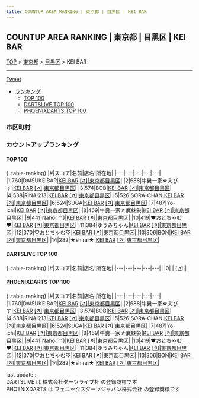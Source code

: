 ```yaml
---
title: COUNTUP AREA RANKING | 東京都 | 目黒区 | KEI BAR
---
```

## COUNTUP AREA RANKING | 東京都 | 目黒区 | KEI BAR

[TOP](/darts/rank/) > [東京都](/darts/rank/東京都/) > [目黒区](/darts/rank/東京都/目黒区/) > KEI BAR

___

<a href="https://twitter.com/share?ref_src=twsrc%5Etfw" data-text="COUNTUP AREA RANKING | 東京都目黒区KEI BAR" class="twitter-share-button" data-hashtags="DARTSLIVE,PHOENIXDARTS,darts,ダーツ" data-show-count="false">Tweet</a>

* [ランキング](#カウントアップランキング)
    * [TOP 100](#top-100)
    * [DARTSLIVE TOP 100](#dartslive-top-100)
    * [PHOENIXDARTS TOP 100](#phoenixdarts-top-100)

### 市区町村

<ul>

</ul>

### カウントアップランキング

#### TOP 100



{:.table-ranking}
|#|スコア|名前|店名|所在地|
|---|---|---|---|---|
|1|760|<span class="rank-name-pd">DAISUKEIBAR</span>|<a href="/darts/rank/shops/68693.html">KEI BAR</a> <a href="https://vs.phoenixdarts.com/jp/shop/shopDetailInfo/s_68693?s_seq=68693">[↗]</a>|<a href="/darts/rank/東京都/目黒区">東京都目黒区</a>|
|2|688|<span class="rank-name-pd">牛糞一家☆えびす</span>|<a href="/darts/rank/shops/68693.html">KEI BAR</a> <a href="https://vs.phoenixdarts.com/jp/shop/shopDetailInfo/s_68693?s_seq=68693">[↗]</a>|<a href="/darts/rank/東京都/目黒区">東京都目黒区</a>|
|3|574|<span class="rank-name-pd">BOB</span>|<a href="/darts/rank/shops/68693.html">KEI BAR</a> <a href="https://vs.phoenixdarts.com/jp/shop/shopDetailInfo/s_68693?s_seq=68693">[↗]</a>|<a href="/darts/rank/東京都/目黒区">東京都目黒区</a>|
|4|538|<span class="rank-name-pd">RINA!213</span>|<a href="/darts/rank/shops/68693.html">KEI BAR</a> <a href="https://vs.phoenixdarts.com/jp/shop/shopDetailInfo/s_68693?s_seq=68693">[↗]</a>|<a href="/darts/rank/東京都/目黒区">東京都目黒区</a>|
|5|526|<span class="rank-name-pd">SORA-CHAN</span>|<a href="/darts/rank/shops/68693.html">KEI BAR</a> <a href="https://vs.phoenixdarts.com/jp/shop/shopDetailInfo/s_68693?s_seq=68693">[↗]</a>|<a href="/darts/rank/東京都/目黒区">東京都目黒区</a>|
|6|524|<span class="rank-name-pd">SUGA</span>|<a href="/darts/rank/shops/68693.html">KEI BAR</a> <a href="https://vs.phoenixdarts.com/jp/shop/shopDetailInfo/s_68693?s_seq=68693">[↗]</a>|<a href="/darts/rank/東京都/目黒区">東京都目黒区</a>|
|7|487|<span class="rank-name-pd">Yo-ichi</span>|<a href="/darts/rank/shops/68693.html">KEI BAR</a> <a href="https://vs.phoenixdarts.com/jp/shop/shopDetailInfo/s_68693?s_seq=68693">[↗]</a>|<a href="/darts/rank/東京都/目黒区">東京都目黒区</a>|
|8|469|<span class="rank-name-pd">牛糞一家☆魔魅象</span>|<a href="/darts/rank/shops/68693.html">KEI BAR</a> <a href="https://vs.phoenixdarts.com/jp/shop/shopDetailInfo/s_68693?s_seq=68693">[↗]</a>|<a href="/darts/rank/東京都/目黒区">東京都目黒区</a>|
|9|441|<span class="rank-name-pd">Naho(*´꒳`*)</span>|<a href="/darts/rank/shops/68693.html">KEI BAR</a> <a href="https://vs.phoenixdarts.com/jp/shop/shopDetailInfo/s_68693?s_seq=68693">[↗]</a>|<a href="/darts/rank/東京都/目黒区">東京都目黒区</a>|
|10|419|<span class="rank-name-pd">❤︎おとちゃむ❤︎</span>|<a href="/darts/rank/shops/68693.html">KEI BAR</a> <a href="https://vs.phoenixdarts.com/jp/shop/shopDetailInfo/s_68693?s_seq=68693">[↗]</a>|<a href="/darts/rank/東京都/目黒区">東京都目黒区</a>|
|11|384|<span class="rank-name-pd">ゆうみちゃん</span>|<a href="/darts/rank/shops/68693.html">KEI BAR</a> <a href="https://vs.phoenixdarts.com/jp/shop/shopDetailInfo/s_68693?s_seq=68693">[↗]</a>|<a href="/darts/rank/東京都/目黒区">東京都目黒区</a>|
|12|370|<span class="rank-name-pd">♡おとちゃむ♡</span>|<a href="/darts/rank/shops/68693.html">KEI BAR</a> <a href="https://vs.phoenixdarts.com/jp/shop/shopDetailInfo/s_68693?s_seq=68693">[↗]</a>|<a href="/darts/rank/東京都/目黒区">東京都目黒区</a>|
|13|306|<span class="rank-name-pd">BON</span>|<a href="/darts/rank/shops/68693.html">KEI BAR</a> <a href="https://vs.phoenixdarts.com/jp/shop/shopDetailInfo/s_68693?s_seq=68693">[↗]</a>|<a href="/darts/rank/東京都/目黒区">東京都目黒区</a>|
|14|282|<span class="rank-name-pd">★shirai★</span>|<a href="/darts/rank/shops/68693.html">KEI BAR</a> <a href="https://vs.phoenixdarts.com/jp/shop/shopDetailInfo/s_68693?s_seq=68693">[↗]</a>|<a href="/darts/rank/東京都/目黒区">東京都目黒区</a>|


#### DARTSLIVE TOP 100



{:.table-ranking}
|#|スコア|名前|店名|所在地|
|---|---|---|---|---|
||0|<span class="rank-name-dl"> </span>|<a href="/darts/rank/shops/.html"></a> <a href="">[↗]</a>|<a href="/darts/rank//"></a>|


#### PHOENIXDARTS TOP 100



{:.table-ranking}
|#|スコア|名前|店名|所在地|
|---|---|---|---|---|
|1|760|<span class="rank-name-pd">DAISUKEIBAR</span>|<a href="/darts/rank/shops/68693.html">KEI BAR</a> <a href="https://vs.phoenixdarts.com/jp/shop/shopDetailInfo/s_68693?s_seq=68693">[↗]</a>|<a href="/darts/rank/東京都/目黒区">東京都目黒区</a>|
|2|688|<span class="rank-name-pd">牛糞一家☆えびす</span>|<a href="/darts/rank/shops/68693.html">KEI BAR</a> <a href="https://vs.phoenixdarts.com/jp/shop/shopDetailInfo/s_68693?s_seq=68693">[↗]</a>|<a href="/darts/rank/東京都/目黒区">東京都目黒区</a>|
|3|574|<span class="rank-name-pd">BOB</span>|<a href="/darts/rank/shops/68693.html">KEI BAR</a> <a href="https://vs.phoenixdarts.com/jp/shop/shopDetailInfo/s_68693?s_seq=68693">[↗]</a>|<a href="/darts/rank/東京都/目黒区">東京都目黒区</a>|
|4|538|<span class="rank-name-pd">RINA!213</span>|<a href="/darts/rank/shops/68693.html">KEI BAR</a> <a href="https://vs.phoenixdarts.com/jp/shop/shopDetailInfo/s_68693?s_seq=68693">[↗]</a>|<a href="/darts/rank/東京都/目黒区">東京都目黒区</a>|
|5|526|<span class="rank-name-pd">SORA-CHAN</span>|<a href="/darts/rank/shops/68693.html">KEI BAR</a> <a href="https://vs.phoenixdarts.com/jp/shop/shopDetailInfo/s_68693?s_seq=68693">[↗]</a>|<a href="/darts/rank/東京都/目黒区">東京都目黒区</a>|
|6|524|<span class="rank-name-pd">SUGA</span>|<a href="/darts/rank/shops/68693.html">KEI BAR</a> <a href="https://vs.phoenixdarts.com/jp/shop/shopDetailInfo/s_68693?s_seq=68693">[↗]</a>|<a href="/darts/rank/東京都/目黒区">東京都目黒区</a>|
|7|487|<span class="rank-name-pd">Yo-ichi</span>|<a href="/darts/rank/shops/68693.html">KEI BAR</a> <a href="https://vs.phoenixdarts.com/jp/shop/shopDetailInfo/s_68693?s_seq=68693">[↗]</a>|<a href="/darts/rank/東京都/目黒区">東京都目黒区</a>|
|8|469|<span class="rank-name-pd">牛糞一家☆魔魅象</span>|<a href="/darts/rank/shops/68693.html">KEI BAR</a> <a href="https://vs.phoenixdarts.com/jp/shop/shopDetailInfo/s_68693?s_seq=68693">[↗]</a>|<a href="/darts/rank/東京都/目黒区">東京都目黒区</a>|
|9|441|<span class="rank-name-pd">Naho(*´꒳`*)</span>|<a href="/darts/rank/shops/68693.html">KEI BAR</a> <a href="https://vs.phoenixdarts.com/jp/shop/shopDetailInfo/s_68693?s_seq=68693">[↗]</a>|<a href="/darts/rank/東京都/目黒区">東京都目黒区</a>|
|10|419|<span class="rank-name-pd">❤︎おとちゃむ❤︎</span>|<a href="/darts/rank/shops/68693.html">KEI BAR</a> <a href="https://vs.phoenixdarts.com/jp/shop/shopDetailInfo/s_68693?s_seq=68693">[↗]</a>|<a href="/darts/rank/東京都/目黒区">東京都目黒区</a>|
|11|384|<span class="rank-name-pd">ゆうみちゃん</span>|<a href="/darts/rank/shops/68693.html">KEI BAR</a> <a href="https://vs.phoenixdarts.com/jp/shop/shopDetailInfo/s_68693?s_seq=68693">[↗]</a>|<a href="/darts/rank/東京都/目黒区">東京都目黒区</a>|
|12|370|<span class="rank-name-pd">♡おとちゃむ♡</span>|<a href="/darts/rank/shops/68693.html">KEI BAR</a> <a href="https://vs.phoenixdarts.com/jp/shop/shopDetailInfo/s_68693?s_seq=68693">[↗]</a>|<a href="/darts/rank/東京都/目黒区">東京都目黒区</a>|
|13|306|<span class="rank-name-pd">BON</span>|<a href="/darts/rank/shops/68693.html">KEI BAR</a> <a href="https://vs.phoenixdarts.com/jp/shop/shopDetailInfo/s_68693?s_seq=68693">[↗]</a>|<a href="/darts/rank/東京都/目黒区">東京都目黒区</a>|
|14|282|<span class="rank-name-pd">★shirai★</span>|<a href="/darts/rank/shops/68693.html">KEI BAR</a> <a href="https://vs.phoenixdarts.com/jp/shop/shopDetailInfo/s_68693?s_seq=68693">[↗]</a>|<a href="/darts/rank/東京都/目黒区">東京都目黒区</a>|


<div class="footer border-top border-gray-light mt-5 pt-3 text-right text-gray">
    last update : <span style="font-weight: italic" id="foot_last_modified"></span><br />
    DARTSLIVE は 株式会社ダーツライブ社 の登録商標です<br />
    PHOENIXDARTS は フェニックスダーツジャパン株式会社 の登録商標です<br />
</div>

<script src="https://cdnjs.cloudflare.com/ajax/libs/jquery.tablesorter/2.31.3/js/jquery.tablesorter.min.js" integrity="sha512-qzgd5cYSZcosqpzpn7zF2ZId8f/8CHmFKZ8j7mU4OUXTNRd5g+ZHBPsgKEwoqxCtdQvExE5LprwwPAgoicguNg==" crossorigin="anonymous" referrerpolicy="no-referrer"></script>
<link rel="stylesheet" href="https://cdnjs.cloudflare.com/ajax/libs/jquery.tablesorter/2.31.3/css/theme.default.min.css" integrity="sha512-wghhOJkjQX0Lh3NSWvNKeZ0ZpNn+SPVXX1Qyc9OCaogADktxrBiBdKGDoqVUOyhStvMBmJQ8ZdMHiR3wuEq8+w==" crossorigin="anonymous" referrerpolicy="no-referrer" />
<script>
$(function() {
    $(".table-ranking").tablesorter({sortList:[[0, 0]]});
    $("#foot_last_modified").text(formatDate(new Date(document.lastModified), 'yyyy-MM-dd HH:mm:ss'));
});
</script>

<script async src="https://platform.twitter.com/widgets.js" charset="utf-8"></script>
